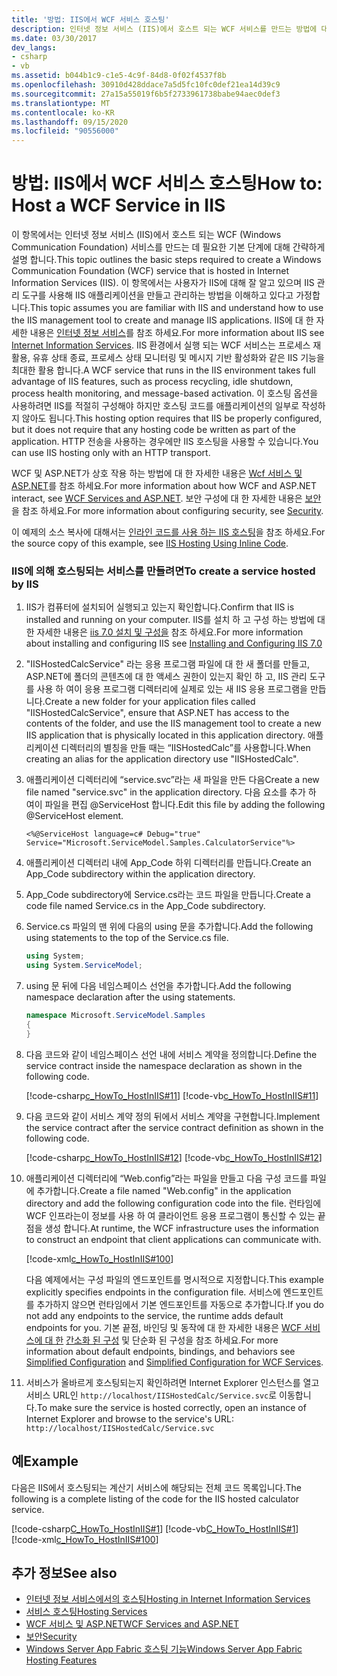 ```yaml
---
title: '방법: IIS에서 WCF 서비스 호스팅'
description: 인터넷 정보 서비스 (IIS)에서 호스트 되는 WCF 서비스를 만드는 방법에 대해 알아봅니다. HTTP 전송을 사용하는 경우에만 IIS 호스팅을 사용할 수 있습니다.
ms.date: 03/30/2017
dev_langs:
- csharp
- vb
ms.assetid: b044b1c9-c1e5-4c9f-84d8-0f02f4537f8b
ms.openlocfilehash: 30910d428ddace7a5d5fc10fc0def21ea14d39c9
ms.sourcegitcommit: 27a15a55019f6b5f2733961738babe94aec0def3
ms.translationtype: MT
ms.contentlocale: ko-KR
ms.lasthandoff: 09/15/2020
ms.locfileid: "90556000"
---
```

# <a name="how-to-host-a-wcf-service-in-iis"></a><span data-ttu-id="46074-104">방법: IIS에서 WCF 서비스 호스팅</span><span class="sxs-lookup"><span data-stu-id="46074-104">How to: Host a WCF Service in IIS</span></span>
<span data-ttu-id="46074-105">이 항목에서는 인터넷 정보 서비스 (IIS)에서 호스트 되는 WCF (Windows Communication Foundation) 서비스를 만드는 데 필요한 기본 단계에 대해 간략하게 설명 합니다.</span><span class="sxs-lookup"><span data-stu-id="46074-105">This topic outlines the basic steps required to create a Windows Communication Foundation (WCF) service that is hosted in Internet Information Services (IIS).</span></span> <span data-ttu-id="46074-106">이 항목에서는 사용자가 IIS에 대해 잘 알고 있으며 IIS 관리 도구를 사용해 IIS 애플리케이션을 만들고 관리하는 방법을 이해하고 있다고 가정합니다.</span><span class="sxs-lookup"><span data-stu-id="46074-106">This topic assumes you are familiar with IIS and understand how to use the IIS management tool to create and manage IIS applications.</span></span> <span data-ttu-id="46074-107">IIS에 대 한 자세한 내용은 [인터넷 정보 서비스](https://www.iis.net/)를 참조 하세요.</span><span class="sxs-lookup"><span data-stu-id="46074-107">For more information about IIS see [Internet Information Services](https://www.iis.net/).</span></span> <span data-ttu-id="46074-108">IIS 환경에서 실행 되는 WCF 서비스는 프로세스 재활용, 유휴 상태 종료, 프로세스 상태 모니터링 및 메시지 기반 활성화와 같은 IIS 기능을 최대한 활용 합니다.</span><span class="sxs-lookup"><span data-stu-id="46074-108">A WCF service that runs in the IIS environment takes full advantage of IIS features, such as process recycling, idle shutdown, process health monitoring, and message-based activation.</span></span> <span data-ttu-id="46074-109">이 호스팅 옵션을 사용하려면 IIS를 적절히 구성해야 하지만 호스팅 코드를 애플리케이션의 일부로 작성하지 않아도 됩니다.</span><span class="sxs-lookup"><span data-stu-id="46074-109">This hosting option requires that IIS be properly configured, but it does not require that any hosting code be written as part of the application.</span></span> <span data-ttu-id="46074-110">HTTP 전송을 사용하는 경우에만 IIS 호스팅을 사용할 수 있습니다.</span><span class="sxs-lookup"><span data-stu-id="46074-110">You can use IIS hosting only with an HTTP transport.</span></span>  
  
 <span data-ttu-id="46074-111">WCF 및 ASP.NET가 상호 작용 하는 방법에 대 한 자세한 내용은 [Wcf 서비스 및 ASP.NET](wcf-services-and-aspnet.md)를 참조 하세요.</span><span class="sxs-lookup"><span data-stu-id="46074-111">For more information about how WCF and ASP.NET interact, see [WCF Services and ASP.NET](wcf-services-and-aspnet.md).</span></span> <span data-ttu-id="46074-112">보안 구성에 대 한 자세한 내용은 [보안](security.md)을 참조 하세요.</span><span class="sxs-lookup"><span data-stu-id="46074-112">For more information about configuring security, see [Security](security.md).</span></span>  
  
 <span data-ttu-id="46074-113">이 예제의 소스 복사에 대해서는 [인라인 코드를 사용 하는 IIS 호스팅](../samples/iis-hosting-using-inline-code.md)을 참조 하세요.</span><span class="sxs-lookup"><span data-stu-id="46074-113">For the source copy of this example, see [IIS Hosting Using Inline Code](../samples/iis-hosting-using-inline-code.md).</span></span>  
  
### <a name="to-create-a-service-hosted-by-iis"></a><span data-ttu-id="46074-114">IIS에 의해 호스팅되는 서비스를 만들려면</span><span class="sxs-lookup"><span data-stu-id="46074-114">To create a service hosted by IIS</span></span>  
  
1. <span data-ttu-id="46074-115">IIS가 컴퓨터에 설치되어 실행되고 있는지 확인합니다.</span><span class="sxs-lookup"><span data-stu-id="46074-115">Confirm that IIS is installed and running on your computer.</span></span> <span data-ttu-id="46074-116">IIS를 설치 하 고 구성 하는 방법에 대 한 자세한 내용은 [iis 7.0 설치 및 구성을](/iis/install/installing-iis-7/installing-necessary-iis-components-on-windows-vista) 참조 하세요.</span><span class="sxs-lookup"><span data-stu-id="46074-116">For more information about installing and configuring IIS see [Installing and Configuring IIS 7.0](/iis/install/installing-iis-7/installing-necessary-iis-components-on-windows-vista)</span></span>  
  
2. <span data-ttu-id="46074-117">"IISHostedCalcService" 라는 응용 프로그램 파일에 대 한 새 폴더를 만들고, ASP.NET에 폴더의 콘텐츠에 대 한 액세스 권한이 있는지 확인 하 고, IIS 관리 도구를 사용 하 여이 응용 프로그램 디렉터리에 실제로 있는 새 IIS 응용 프로그램을 만듭니다.</span><span class="sxs-lookup"><span data-stu-id="46074-117">Create a new folder for your application files called "IISHostedCalcService", ensure that ASP.NET has access to the contents of the folder, and use the IIS management tool to create a new IIS application that is physically located in this application directory.</span></span> <span data-ttu-id="46074-118">애플리케이션 디렉터리의 별칭을 만들 때는 “IISHostedCalc”를 사용합니다.</span><span class="sxs-lookup"><span data-stu-id="46074-118">When creating an alias for the application directory use "IISHostedCalc".</span></span>  
  
3. <span data-ttu-id="46074-119">애플리케이션 디렉터리에 “service.svc”라는 새 파일을 만든 다음</span><span class="sxs-lookup"><span data-stu-id="46074-119">Create a new file named "service.svc" in the application directory.</span></span> <span data-ttu-id="46074-120">다음 요소를 추가 하 여이 파일을 편집 @ServiceHost 합니다.</span><span class="sxs-lookup"><span data-stu-id="46074-120">Edit this file by adding the following @ServiceHost element.</span></span>  
  
   ```aspx-csharp
   <%@ServiceHost language=c# Debug="true" Service="Microsoft.ServiceModel.Samples.CalculatorService"%>
   ```  
  
4. <span data-ttu-id="46074-121">애플리케이션 디렉터리 내에 App_Code 하위 디렉터리를 만듭니다.</span><span class="sxs-lookup"><span data-stu-id="46074-121">Create an App_Code subdirectory within the application directory.</span></span>  
  
5. <span data-ttu-id="46074-122">App_Code subdirectory에 Service.cs라는 코드 파일을 만듭니다.</span><span class="sxs-lookup"><span data-stu-id="46074-122">Create a code file named Service.cs in the App_Code subdirectory.</span></span>  
  
6. <span data-ttu-id="46074-123">Service.cs 파일의 맨 위에 다음의 using 문을 추가합니다.</span><span class="sxs-lookup"><span data-stu-id="46074-123">Add the following using statements to the top of the Service.cs file.</span></span>  
  
    ```csharp  
    using System;  
    using System.ServiceModel;  
    ```  
  
7. <span data-ttu-id="46074-124">using 문 뒤에 다음 네임스페이스 선언을 추가합니다.</span><span class="sxs-lookup"><span data-stu-id="46074-124">Add the following namespace declaration after the using statements.</span></span>  
  
    ```csharp  
    namespace Microsoft.ServiceModel.Samples  
    {  
    }  
    ```  
  
8. <span data-ttu-id="46074-125">다음 코드와 같이 네임스페이스 선언 내에 서비스 계약을 정의합니다.</span><span class="sxs-lookup"><span data-stu-id="46074-125">Define the service contract inside the namespace declaration as shown in the following code.</span></span>  
  
     [!code-csharp[c_HowTo_HostInIIS#11](../../../../samples/snippets/csharp/VS_Snippets_CFX/c_howto_hostiniis/cs/source.cs#11)]
     [!code-vb[c_HowTo_HostInIIS#11](../../../../samples/snippets/visualbasic/VS_Snippets_CFX/c_howto_hostiniis/vb/source.vb#11)]  
  
9. <span data-ttu-id="46074-126">다음 코드와 같이 서비스 계약 정의 뒤에서 서비스 계약을 구현합니다.</span><span class="sxs-lookup"><span data-stu-id="46074-126">Implement the service contract after the service contract definition as shown in the following code.</span></span>  
  
     [!code-csharp[c_HowTo_HostInIIS#12](../../../../samples/snippets/csharp/VS_Snippets_CFX/c_howto_hostiniis/cs/source.cs#12)]
     [!code-vb[c_HowTo_HostInIIS#12](../../../../samples/snippets/visualbasic/VS_Snippets_CFX/c_howto_hostiniis/vb/source.vb#12)]  
  
10. <span data-ttu-id="46074-127">애플리케이션 디렉터리에 “Web.config”라는 파일을 만들고 다음 구성 코드를 파일에 추가합니다.</span><span class="sxs-lookup"><span data-stu-id="46074-127">Create a file named "Web.config" in the application directory and add the following configuration code into the file.</span></span> <span data-ttu-id="46074-128">런타임에 WCF 인프라는이 정보를 사용 하 여 클라이언트 응용 프로그램이 통신할 수 있는 끝점을 생성 합니다.</span><span class="sxs-lookup"><span data-stu-id="46074-128">At runtime, the WCF infrastructure uses the information to construct an endpoint that client applications can communicate with.</span></span>  
  
     [!code-xml[c_HowTo_HostInIIS#100](../../../../samples/snippets/csharp/VS_Snippets_CFX/c_howto_hostiniis/common/web.config#100)]
  
     <span data-ttu-id="46074-129">다음 예제에서는 구성 파일의 엔드포인트를 명시적으로 지정합니다.</span><span class="sxs-lookup"><span data-stu-id="46074-129">This example explicitly specifies endpoints in the configuration file.</span></span> <span data-ttu-id="46074-130">서비스에 엔드포인트를 추가하지 않으면 런타임에서 기본 엔드포인트를 자동으로 추가합니다.</span><span class="sxs-lookup"><span data-stu-id="46074-130">If you do not add any endpoints to the service, the runtime adds default endpoints for you.</span></span> <span data-ttu-id="46074-131">기본 끝점, 바인딩 및 동작에 대 한 자세한 내용은 [WCF 서비스에 대 한](../samples/simplified-configuration-for-wcf-services.md) [간소화 된 구성](../simplified-configuration.md) 및 단순화 된 구성을 참조 하세요.</span><span class="sxs-lookup"><span data-stu-id="46074-131">For more information about default endpoints, bindings, and behaviors see [Simplified Configuration](../simplified-configuration.md) and [Simplified Configuration for WCF Services](../samples/simplified-configuration-for-wcf-services.md).</span></span>  
  
11. <span data-ttu-id="46074-132">서비스가 올바르게 호스팅되는지 확인하려면 Internet Explorer 인스턴스를 열고 서비스 URL인 `http://localhost/IISHostedCalc/Service.svc`로 이동합니다.</span><span class="sxs-lookup"><span data-stu-id="46074-132">To make sure the service is hosted correctly, open an instance of Internet Explorer and browse to the service's URL: `http://localhost/IISHostedCalc/Service.svc`</span></span>  
  
## <a name="example"></a><span data-ttu-id="46074-133">예</span><span class="sxs-lookup"><span data-stu-id="46074-133">Example</span></span>  
 <span data-ttu-id="46074-134">다음은 IIS에서 호스팅되는 계산기 서비스에 해당되는 전체 코드 목록입니다.</span><span class="sxs-lookup"><span data-stu-id="46074-134">The following is a complete listing of the code for the IIS hosted calculator service.</span></span>  
  
 [!code-csharp[C_HowTo_HostInIIS#1](../../../../samples/snippets/csharp/VS_Snippets_CFX/c_howto_hostiniis/cs/source.cs#1)]
 [!code-vb[C_HowTo_HostInIIS#1](../../../../samples/snippets/visualbasic/VS_Snippets_CFX/c_howto_hostiniis/vb/source.vb#1)]
 [!code-xml[c_HowTo_HostInIIS#100](../../../../samples/snippets/csharp/VS_Snippets_CFX/c_howto_hostiniis/common/web.config#100)]  
  
## <a name="see-also"></a><span data-ttu-id="46074-135">추가 정보</span><span class="sxs-lookup"><span data-stu-id="46074-135">See also</span></span>

- [<span data-ttu-id="46074-136">인터넷 정보 서비스에서의 호스팅</span><span class="sxs-lookup"><span data-stu-id="46074-136">Hosting in Internet Information Services</span></span>](hosting-in-internet-information-services.md)
- [<span data-ttu-id="46074-137">서비스 호스팅</span><span class="sxs-lookup"><span data-stu-id="46074-137">Hosting Services</span></span>](../hosting-services.md)
- [<span data-ttu-id="46074-138">WCF 서비스 및 ASP.NET</span><span class="sxs-lookup"><span data-stu-id="46074-138">WCF Services and ASP.NET</span></span>](wcf-services-and-aspnet.md)
- [<span data-ttu-id="46074-139">보안</span><span class="sxs-lookup"><span data-stu-id="46074-139">Security</span></span>](security.md)
- <span data-ttu-id="46074-140">[Windows Server App Fabric 호스팅 기능](/previous-versions/appfabric/ee677189(v=azure.10))</span><span class="sxs-lookup"><span data-stu-id="46074-140">[Windows Server App Fabric Hosting Features](/previous-versions/appfabric/ee677189(v=azure.10))</span></span>
